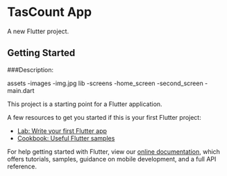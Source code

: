 # TasCount App

A new Flutter project.

## Getting Started

###Description:

  assets
      -images
        -img.jpg
  lib 
    -screens
      -home_screen
      -second_screen 
    -main.dart



This project is a starting point for a Flutter application.

A few resources to get you started if this is your first Flutter project:

- [Lab: Write your first Flutter app](https://flutter.dev/docs/get-started/codelab)
- [Cookbook: Useful Flutter samples](https://flutter.dev/docs/cookbook)

For help getting started with Flutter, view our
[online documentation](https://flutter.dev/docs), which offers tutorials,
samples, guidance on mobile development, and a full API reference.
